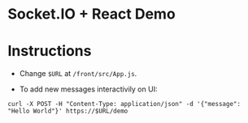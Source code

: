 # Socket.IO + React Demo

# Instructions

* Change `$URL` at `/front/src/App.js`.

* To add new messages interactivily on UI: 

```shell
curl -X POST -H "Content-Type: application/json" -d '{"message": "Hello World"}' https://$URL/demo
```

